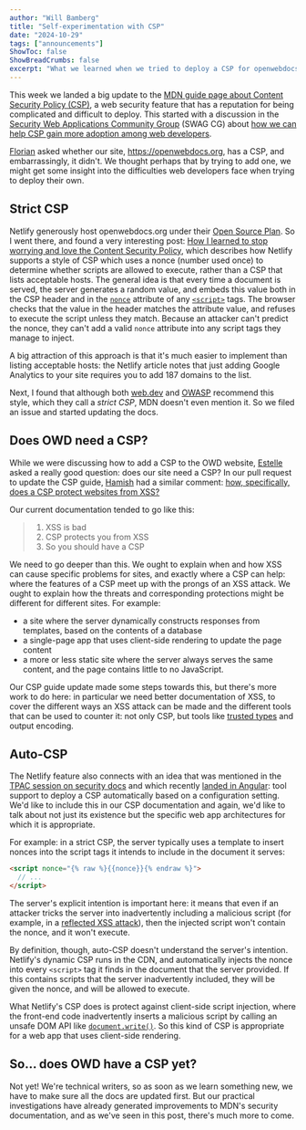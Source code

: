 ```yaml
---
author: "Will Bamberg"
title: "Self-experimentation with CSP"
date: "2024-10-29"
tags: ["announcements"]
ShowToc: false
ShowBreadCrumbs: false
excerpt: "What we learned when we tried to deploy a CSP for openwebdocs.org."
---
```


This week we landed a big update to the [MDN guide page about Content Security Policy (CSP)](https://developer.mozilla.org/en-US/docs/Web/HTTP/CSP), a web security feature that has a reputation for being complicated and difficult to deploy. This started with a discussion in the [Security Web Applications Community Group](https://www.w3.org/community/swag/) (SWAG CG) about [how we can help CSP gain more adoption among web developers](https://github.com/w3c-cg/swag/issues/3).

[Florian](https://front-end.social/@floscholz) asked whether our site, <https://openwebdocs.org>, has a CSP, and embarrassingly, it didn't. We thought perhaps that by trying to add one, we might get some insight into the difficulties web developers face when trying to deploy their own.

## Strict CSP

Netlify generously host openwebdocs.org under their [Open Source Plan](https://www.netlify.com/legal/open-source-policy/). So I went there, and found a very interesting post: [How I learned to stop worrying and love the Content Security Policy](https://www.netlify.com/blog/general-availability-content-security-policy-csp-nonce-integration/), which describes how Netlify supports a style of CSP which uses a nonce (number used once) to determine whether scripts are allowed to execute, rather than a CSP that lists acceptable hosts. The general idea is that every time a document is served, the server generates a random value, and embeds this value both in the CSP header and in the [`nonce`](https://developer.mozilla.org/en-US/docs/Web/HTML/Element/script#nonce) attribute of any [`<script>`](https://developer.mozilla.org/en-US/docs/Web/HTML/Element/script) tags. The browser checks that the value in the header matches the attribute value, and refuses to execute the script unless they match. Because an attacker can't predict the nonce, they can't add a valid `nonce` attribute into any script tags they manage to inject.

A big attraction of this approach is that it's much easier to implement than listing acceptable hosts: the Netlify article notes that just adding Google Analytics to your site requires you to add 187 domains to the list.

Next, I found that although both [web.dev](https://web.dev/articles/strict-csp) and [OWASP](https://cheatsheetseries.owasp.org/cheatsheets/Content_Security_Policy_Cheat_Sheet.html#csp-types-granularallowlist-based-or-strict) recommend this style, which they call a _strict CSP_, MDN doesn't even mention it. So we filed an issue and started updating the docs.

## Does OWD need a CSP?

While we were discussing how to add a CSP to the OWD website, [Estelle](https://front-end.social/@estelle) asked a really good question: does our site need a CSP? In our pull request to update the CSP guide, [Hamish](https://github.com/hamishwillee) had a similar comment: [how, specifically, does a CSP protect websites from XSS?](https://github.com/mdn/content/pull/36157#discussion_r1789293865)

Our current documentation tended to go like this:

> 1. XSS is bad
> 2. CSP protects you from XSS
> 3. So you should have a CSP

We need to go deeper than this. We ought to explain when and how XSS can cause specific problems for sites, and exactly where a CSP can help: where the features of a CSP meet up with the prongs of an XSS attack. We ought to explain how the threats and corresponding protections might be different for different sites. For example:

- a site where the server dynamically constructs responses from templates, based on the contents of a database
- a single-page app that uses client-side rendering to update the page content
- a more or less static site where the server always serves the same content, and the page contains little to no JavaScript.

Our CSP guide update made some steps towards this, but there's more work to do here: in particular we need better documentation of XSS, to cover the different ways an XSS attack can be made and the different tools that can be used to counter it: not only CSP, but tools like [trusted types](https://developer.mozilla.org/en-US/docs/Web/API/Trusted_Types_API) and output encoding.

## Auto-CSP

The Netlify feature also connects with an idea that was mentioned in the [TPAC session on security docs](https://openwebdocs.org/content/posts/swag-at-tpac-anaheim/) and which recently [landed in Angular](https://github.com/angular/angular-cli/pull/28663): tool support to deploy a CSP automatically based on a configuration setting. We'd like to include this in our CSP documentation and again, we'd like to talk about not just its existence but the specific web app architectures for which it is appropriate.

For example: in a strict CSP, the server typically uses a template to insert nonces into the script tags it intends to include in the document it serves:

```html
<script nonce="{% raw %}{{nonce}}{% endraw %}">
  // ...
</script>
```

The server's explicit intention is important here: it means that even if an attacker tricks the server into inadvertently including a malicious script (for example, in a [reflected XSS attack](https://portswigger.net/web-security/cross-site-scripting/reflected)), then the injected script won't contain the nonce, and it won't execute.

By definition, though, auto-CSP doesn't understand the server's intention. Netlify's dynamic CSP runs in the CDN, and automatically injects the nonce into every `<script>` tag it finds in the document that the server provided. If this contains scripts that the server inadvertently included, they will be given the nonce, and will be allowed to execute.

What Netlify's CSP does is protect against client-side script injection, where the front-end code inadvertently inserts a malicious script by calling an unsafe DOM API like [`document.write()`](https://developer.mozilla.org/en-US/docs/Web/API/Document/write). So this kind of CSP is appropriate for a web app that uses client-side rendering.

## So... does OWD have a CSP yet?

Not yet! We're technical writers, so as soon as we learn something new, we have to make sure all the docs are updated first. But our practical investigations have already generated improvements to MDN's security documentation, and as we've seen in this post, there's much more to come.
